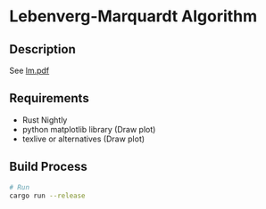 # Lebenverg-Marquardt Algorithm

## Description

See [lm.pdf](http://people.duke.edu/~hpgavin/ce281/lm.pdf)

## Requirements

* Rust Nightly
* python matplotlib library (Draw plot)
* texlive or alternatives (Draw plot)

## Build Process

```sh
# Run
cargo run --release
```